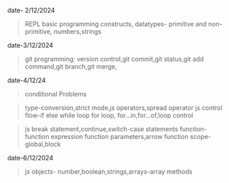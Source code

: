 date- 2/12/2024

>REPL basic programming constructs, datatypes- primitive and non-primitive, numbers,strings

date-3/12/2024

>git programming: version control,git commit,git status,git add command,git branch,git merge,

date-4/12/24

>conditional Problems

>type-conversion,strict mode,js operators,spread operator js control flow-if else while loop
for loop, for...in,for...of,loop control

>js break statement,continue,switch-case statements function- function expression
function parameters,arrow function scope- global,block 


date-6/12/2024

> js objects- number,boolean,strings,arrays-array methods



